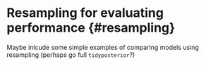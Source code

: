 


# Resampling for evaluating performance  {#resampling}


Maybe inlcude some simple examples of comparing models using resampling (perhaps go full `tidyposterior`?)
